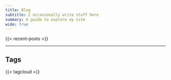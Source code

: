 ```yaml
---
title: Blog
subtitle: I occasionally write stuff here
summary: A guide to explore my site
wide: true
---
```


{{< recent-posts >}}

---

## Tags
{{< tagcloud >}}